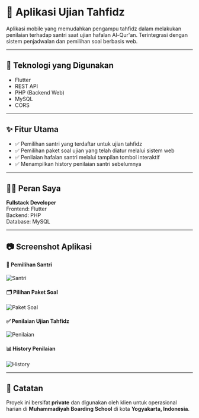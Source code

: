 # 📱 Aplikasi Ujian Tahfidz

Aplikasi mobile yang memudahkan pengampu tahfidz dalam melakukan penilaian terhadap santri saat ujian hafalan Al-Qur'an. Terintegrasi dengan sistem penjadwalan dan pemilihan soal berbasis web.

---

## 🔧 Teknologi yang Digunakan

- Flutter
- REST API
- PHP (Backend Web)
- MySQL
- CORS

---

## ✨ Fitur Utama

- ✅ Pemilihan santri yang terdaftar untuk ujian tahfidz
- ✅ Pemilihan paket soal ujian yang telah diatur melalui sistem web
- ✅ Penilaian hafalan santri melalui tampilan tombol interaktif
- ✅ Menampilkan history penilaian santri sebelumnya

---

## 👨‍💻 Peran Saya

**Fullstack Developer**  
Frontend: Flutter  
Backend: PHP  
Database: MySQL

---

## 📷 Screenshot Aplikasi


#### 👤 Pemilihan Santri
![Santri](./screenshots/santri.png)

#### 🗂️ Pilihan Paket Soal
![Paket Soal](./screenshots/paket.png)

#### ✅ Penilaian Ujian Tahfidz
![Penilaian](./screenshots/penilaian.png)

#### 📊 History Penilaian
![History](./screenshots/history.png)

---

## 📌 Catatan

Proyek ini bersifat **private** dan digunakan oleh klien untuk operasional harian di **Muhammadiyah Boarding School** di kota **Yogyakarta, Indonesia**.
